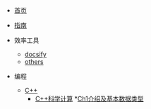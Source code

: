 <!-- docs/_sidebar.md -->

* [首页](/README)
* [指南](/guide)

* 效率工具
    * [docsify](/效率工具/docsify)
    * [others]()

* 编程
    * [C++](/编程/C++/)
        * [C++科学计算](/编程/C++/C++科学计算/)
            *[Ch1介绍及基本数据类型](/编程/C++/C++科学计算/Ch1介绍及基本数据类型)

